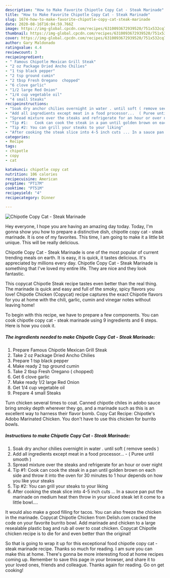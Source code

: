 ```yaml
---
description: "How to Make Favorite Chipotle Copy Cat - Steak Marinade"
title: "How to Make Favorite Chipotle Copy Cat - Steak Marinade"
slug: 1674-how-to-make-favorite-chipotle-copy-cat-steak-marinade
date: 2020-08-16T16:04:59.766Z
image: https://img-global.cpcdn.com/recipes/6310093672939520/751x532cq70/chipotle-copy-cat-steak-marinade-recipe-main-photo.jpg
thumbnail: https://img-global.cpcdn.com/recipes/6310093672939520/751x532cq70/chipotle-copy-cat-steak-marinade-recipe-main-photo.jpg
cover: https://img-global.cpcdn.com/recipes/6310093672939520/751x532cq70/chipotle-copy-cat-steak-marinade-recipe-main-photo.jpg
author: Gary Maldonado
ratingvalue: 4.4
reviewcount: 3
recipeingredient:
- " Famous Chipotle Mexican Grill Steak"
- "2 oz Package Dried Ancho Chilies"
- "1 tsp black pepper"
- "2 tsp ground cumin"
- "2 tbsp Fresh Oregano  chopped"
- "6 clove garlic"
- "1/2 large Red Onion"
- "1/4 cup vegetable oil"
- "4 small Steaks"
recipeinstructions:
- "Soak dry anchor chilies overnight in water . until soft ( remove seeds )"
- "Add all ingredients except meat in a food processor...  ( Puree until smooth )"
- "Spread mixture over the steaks and refrigerate for an hour or over night"
- "Tip #1:   Cook can cook the steak in a pan until golden brown on each side and throw it into the oven for 30 minutes to 1 hour depends on how you like your steaks"
- "Tip #2: You can grill your steaks to your liking"
- "After cooking the steak slice into 4-5 inch cuts ... In a sauce pan put the marinade on medium heat then throw in your sliced steak let it come to a little bowl...."
categories:
- Recipe
tags:
- chipotle
- copy
- cat

katakunci: chipotle copy cat 
nutrition: 106 calories
recipecuisine: American
preptime: "PT17M"
cooktime: "PT51M"
recipeyield: "4"
recipecategory: Dinner

---
```



![Chipotle Copy Cat - Steak Marinade](https://img-global.cpcdn.com/recipes/6310093672939520/751x532cq70/chipotle-copy-cat-steak-marinade-recipe-main-photo.jpg)

Hey everyone, I hope you are having an amazing day today. Today, I'm gonna show you how to prepare a distinctive dish, chipotle copy cat - steak marinade. It is one of my favorites. This time, I am going to make it a little bit unique. This will be really delicious.

Chipotle Copy Cat - Steak Marinade is one of the most popular of current trending meals on earth. It is easy, it is quick, it tastes delicious. It's appreciated by millions every day. Chipotle Copy Cat - Steak Marinade is something that I've loved my entire life. They are nice and they look fantastic.

This copycat Chipotle Steak recipe tastes even better than the real thing. The marinade is quick and easy and full of the smoky, spicy flavors you love! Chipotle Chicken (Copycat) recipe captures the exact Chipotle flavors for you at home with the chili, garlic, cumin and vinegar notes without leaving home!


To begin with this recipe, we have to prepare a few components. You can cook chipotle copy cat - steak marinade using 9 ingredients and 6 steps. Here is how you cook it.

<!--inarticleads1-->

##### The ingredients needed to make Chipotle Copy Cat - Steak Marinade:

1. Prepare  Famous Chipotle Mexican Grill Steak
1. Take 2 oz Package Dried Ancho Chilies
1. Prepare 1 tsp black pepper
1. Make ready 2 tsp ground cumin
1. Take 2 tbsp Fresh Oregano ( chopped)
1. Get 6 clove garlic
1. Make ready 1/2 large Red Onion
1. Get 1/4 cup vegetable oil
1. Prepare 4 small Steaks


Turn chicken several times to coat. Canned chipotle chiles in adobo sauce bring smoky depth wherever they go, and a marinade such as this is an excellent way to harness their flavor bomb. Copy Cat Recipe: Chipotle&#39;s Adobo Marinated Chicken. You don&#39;t have to use this chicken for burrito bowls. 

<!--inarticleads2-->

##### Instructions to make Chipotle Copy Cat - Steak Marinade:

1. Soak dry anchor chilies overnight in water . until soft ( remove seeds )
1. Add all ingredients except meat in a food processor...  - ( Puree until smooth )
1. Spread mixture over the steaks and refrigerate for an hour or over night
1. Tip #1:   Cook can cook the steak in a pan until golden brown on each side and throw it into the oven for 30 minutes to 1 hour depends on how you like your steaks
1. Tip #2: You can grill your steaks to your liking
1. After cooking the steak slice into 4-5 inch cuts ... In a sauce pan put the marinade on medium heat then throw in your sliced steak let it come to a little bowl....


It would also make a good filling for tacos. You can also freeze the chicken in the marinade. Copycat Chipotle Chicken from Delish.com cracked the code on your favorite burrito bowl. Add marinade and chicken to a large resealable plastic bag and rub all over to coat chicken. Copycat Chipotle chicken recipe is to die for and even better than the original! 

So that is going to wrap it up for this exceptional food chipotle copy cat - steak marinade recipe. Thanks so much for reading. I am sure you can make this at home. There's gonna be more interesting food at home recipes coming up. Remember to save this page in your browser, and share it to your loved ones, friends and colleague. Thanks again for reading. Go on get cooking!
